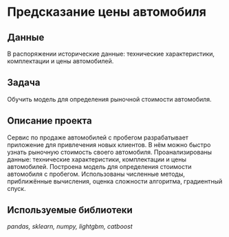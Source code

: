 # Предсказание цены автомобиля

## Данные

В распоряжении исторические данные: технические характеристики, комплектации и цены автомобилей.

## Задача

Обучить модель для определения рыночной стоимости автомобиля.

## Описание проекта
Сервис по продаже автомобилей с пробегом разрабатывает приложение для привлечения новых клиентов. В нём можно быстро узнать рыночную стоимость своего автомобиля. 
Проанализированы данные: технические характеристики, комплектации и цены автомобилей. Построена модель для определения стоимости автомобиля с пробегом.
Использованы численные методы, приближённые вычисления, оценка сложности алгоритма, градиентный спуск.

## Используемые библиотеки
*pandas, sklearn, numpy, lightgbm, catboost*
